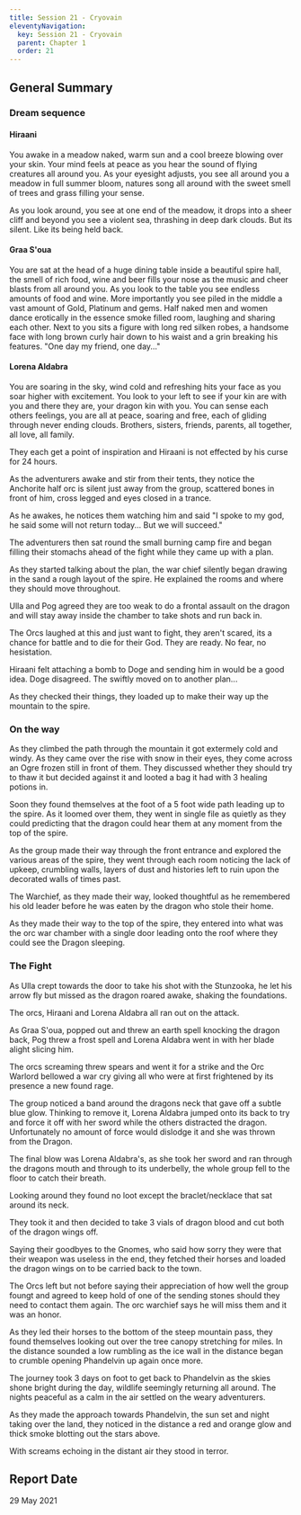 ```yaml
---
title: Session 21 - Cryovain
eleventyNavigation:
  key: Session 21 - Cryovain
  parent: Chapter 1
  order: 21
---
```


## General Summary

### Dream sequence

#### Hiraani

 You awake in a meadow naked, warm sun and a cool breeze blowing over your skin. Your mind feels at peace as you hear the sound of flying creatures all around you. As your eyesight adjusts, you see all around you a meadow in full summer bloom, natures song all around with the sweet smell of trees and grass filling your sense.  

 As you look around, you see at one end of the meadow, it drops into a sheer cliff and beyond you see a violent sea, thrashing in deep dark clouds. But its silent. Like its being held back.  

#### Graa S'oua

 You are sat at the head of a huge dining table inside a beautiful spire hall, the smell of rich food, wine and beer fills your nose as the music and cheer blasts from all around you. As you look to the table you see endless amounts of food and wine. More importantly you see piled in the middle a vast amount of Gold, Platinum and gems. Half naked men and women dance erotically in the essence smoke filled room, laughing and sharing each other. Next to you sits a figure with long red silken robes, a handsome face with long brown curly hair down to his waist and a grin breaking his features. "One day my friend, one day..."  

#### Lorena Aldabra

 You are soaring in the sky, wind cold and refreshing hits your face as you soar higher with excitement. You look to your left to see if your kin are with you and there they are, your dragon kin with you. You can sense each others feelings, you are all at peace, soaring and free, each of gliding through never ending clouds. Brothers, sisters, friends, parents, all together, all love, all family.  

 They each get a point of inspiration and Hiraani is not effected by his curse for 24 hours.  

 As the adventurers awake and stir from their tents, they notice the Anchorite half orc is silent just away from the group, scattered bones in front of him, cross legged and eyes closed in a trance.  

 As he awakes, he notices them watching him and said "I spoke to my god, he said some will not return today... But we will succeed."  

 The adventurers then sat round the small burning camp fire and began filling their stomachs ahead of the fight while they came up with a plan.  

 As they started talking about the plan, the war chief silently began drawing in the sand a rough layout of the spire. He explained the rooms and where they should move throughout.  

 Ulla and Pog agreed they are too weak to do a frontal assault on the dragon and will stay away inside the chamber to take shots and run back in.  

 The Orcs laughed at this and just want to fight, they aren't scared, its a chance for battle and to die for their God. They are ready. No fear, no hesistation.  

 Hiraani felt attaching a bomb to Doge and sending him in would be a good idea. Doge disagreed. The swiftly moved on to another plan...  

 As they checked their things, they loaded up to make their way up the mountain to the spire.  

### On the way

 As they climbed the path through the mountain it got extermely cold and windy. As they came over the rise with snow in their eyes, they come across an Ogre frozen still in front of them. They discussed whether they should try to thaw it but decided against it and looted a bag it had with 3 healing potions in.  

 Soon they found themselves at the foot of a 5 foot wide path leading up to the spire. As it loomed over them, they went in single file as quietly as they could predicting that the dragon could hear them at any moment from the top of the spire.  

 As the group made their way through the front entrance and explored the various areas of the spire, they went through each room noticing the lack of upkeep, crumbling walls, layers of dust and histories left to ruin upon the decorated walls of times past.  

 The Warchief, as they made their way, looked thoughtful as he remembered his old leader before he was eaten by the dragon who stole their home.  

 As they made their way to the top of the spire, they entered into what was the orc war chamber with a single door leading onto the roof where they could see the Dragon sleeping.  

### The Fight

 As Ulla crept towards the door to take his shot with the Stunzooka, he let his arrow fly but missed as the dragon roared awake, shaking the foundations.  

 The orcs, Hiraani and Lorena Aldabra all ran out on the attack.  

 As Graa S'oua, popped out and threw an earth spell knocking the dragon back, Pog threw a frost spell and Lorena Aldabra went in with her blade alight slicing him.  

 The orcs screaming threw spears and went it for a strike and the Orc Warlord bellowed a war cry giving all who were at first frightened by its presence a new found rage.  

 The group noticed a band around the dragons neck that gave off a subtle blue glow. Thinking to remove it, Lorena Aldabra jumped onto its back to try and force it off with her sword while the others distracted the dragon. Unfortunately no amount of force would dislodge it and she was thrown from the Dragon.  

 The final blow was Lorena Aldabra's, as she took her sword and ran through the dragons mouth and through to its underbelly, the whole group fell to the floor to catch their breath.  

 Looking around they found no loot except the braclet/necklace that sat around its neck.  

 They took it and then decided to take 3 vials of dragon blood and cut both of the dragon wings off.  

 Saying their goodbyes to the Gnomes, who said how sorry they were that their weapon was useless in the end, they fetched their horses and loaded the dragon wings on to be carried back to the town.  

 The Orcs left but not before saying their appreciation of how well the group foungt and agreed to keep hold of one of the sending stones should they need to contact them again. The orc warchief says he will miss them and it was an honor.  

 As they led their horses to the bottom of the steep mountain pass, they found themselves looking out over the tree canopy stretching for miles. In the distance sounded a low rumbling as the ice wall in the distance began to crumble opening Phandelvin up again once more.  

 The journey took 3 days on foot to get back to Phandelvin as the skies shone bright during the day, wildlife seemingly returning all around. The nights peaceful as a calm in the air settled on the weary adventurers.  

 As they made the approach towards Phandelvin, the sun set and night taking over the land, they noticed in the distance a red and orange glow and thick smoke blotting out the stars above.  

 With screams echoing in the distant air they stood in terror.

## Report Date

29 May 2021
